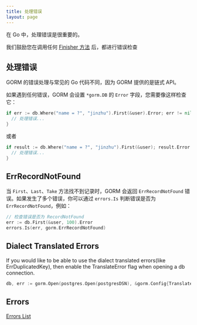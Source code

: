 ```yaml
---
title: 处理错误
layout: page
---
```


在 Go 中，处理错误是很重要的。

我们鼓励您在调用任何 [Finisher 方法](method_chaining.html#finisher_method) 后，都进行错误检查

## 处理错误

GORM 的错误处理与常见的 Go 代码不同，因为 GORM 提供的是链式 API。

如果遇到任何错误，GORM 会设置 `*gorm.DB` 的 `Error` 字段，您需要像这样检查它：

```go
if err := db.Where("name = ?", "jinzhu").First(&user).Error; err != nil {
  // 处理错误...
}
```

或者

```go
if result := db.Where("name = ?", "jinzhu").First(&user); result.Error != nil {
  // 处理错误...
}
```

## ErrRecordNotFound

当 `First`、`Last`、`Take` 方法找不到记录时，GORM 会返回 `ErrRecordNotFound` 错误。如果发生了多个错误，你可以通过 `errors.Is` 判断错误是否为 `ErrRecordNotFound`，例如：

```go
// 检查错误是否为 RecordNotFound
err := db.First(&user, 100).Error
errors.Is(err, gorm.ErrRecordNotFound)
```
## Dialect Translated Errors

If you would like to be able to use the dialect translated errors(like ErrDuplicatedKey), then enable the TranslateError flag when opening a db connection.

```go
db, err := gorm.Open(postgres.Open(postgresDSN), &gorm.Config{TranslateError: true})
```

## Errors

[Errors List](https://github.com/go-gorm/gorm/blob/master/errors.go)
